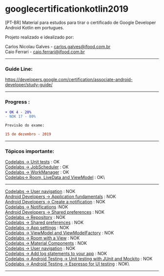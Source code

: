 # googlecertificationkotlin2019
[PT-BR] Material para estudos para tirar o certificado de Google Developer Android Kotlin em portugues.

Projeto realizado e idealizado por:

Carlos Nicolau Galves - carlos.galves@ifood.com.br<br>
Caio Ferrari - caio.ferrari@ifood.com.br

---------------------------------------------------------------------------------------------------------------------------

### Guide Line:

https://developers.google.com/certification/associate-android-developer/study-guide/

---------------------------------------------------------------------------------------------------------------------------

### Progress :

```diff
+ OK 4 - 20%
- NOK 17 - 80%

Previsão do exame:

15 de dezembro - 2019
```
---------------------------------------------------------------------------------------------------------------------------
### Tópicos importante:

[Codelabs -> Unit tests](https://codelabs.developers.google.com/codelabs/android-training-unit-tests/index.html#0) : OK\
[Codelabs -> JobScheduler](https://codelabs.developers.google.com/codelabs/android-training-job-scheduler/index.html#0) : OK\
[Codelabs -> WorkManager](https://codelabs.developers.google.com/codelabs/android-workmanager-kt/index.html#11) : OK\
[Codelabs-> Room, LiveData and ViewModel](https://codelabs.developers.google.com/codelabs/android-training-livedata-viewmodel/index.html#0) : OK\

---

[Codelabs -> User navigation](https://codelabs.developers.google.com/codelabs/android-training-provide-user-navigation/index.html#0) : NOK\
[Android Developers -> Application fundamentals](https://developer.android.com/guide/components/fundamentals) : NOK\
[Android Developers -> Create a notification](https://developer.android.com/training/notify-user/build-notification) : NOK\
[Codelabs -> Notifications](https://codelabs.developers.google.com/codelabs/android-training-notifications/index.html#0) :NOK\
[Android Developers -> Shared preferences](https://codelabs.developers.google.com/codelabs/android-training-notifications/index.html#0) : NOK\
[Codelabs -> Repository](https://codelabs.developers.google.com/codelabs/android-training-notifications/index.html#0) : NOK\
[Codelabs -> Shared preferences](https://codelabs.developers.google.com/codelabs/android-training-shared-preferences/index.html#0) : NOK\
[Codelabs -> App settings](https://codelabs.developers.google.com/codelabs/android-training-adding-settings-to-app/index.html#0) : NOK\
[Codelabs -> ViewModel and ViewModelFactory](https://codelabs.developers.google.com/codelabs/kotlin-android-training-view-model/index.html#0) : NOK\
[Codelabs -> Room with a View](https://codelabs.developers.google.com/codelabs/android-room-with-a-view-kotlin/index.html#15) : NOK\
[Codelabs -> Material Components](https://codelabs.developers.google.com/codelabs/mdc-101-kotlin/index.html#0) : NOK\
[Codelabs -> User navigation](https://codelabs.developers.google.com/codelabs/android-training-provide-user-navigation/index.html#0) : NOK\
[Codelabs -> Add log statements to your app](https://codelabs.developers.google.com/codelabs/android-training-hello-world/index.html#7) : NOK\
[Codelabs -> Android Testing -> Unit testing with JUnit and Mockito](https://codelabs.developers.google.com/codelabs/android-testing/index.html#0) : NOK\
[Codelabs -> Android Testing -> Espresso for UI testing](https://codelabs.developers.google.com/codelabs/android-training-espresso-for-ui-testing/index.html#0) : NOK\

---------------------------------------------------------------------------------------------------------------------------

